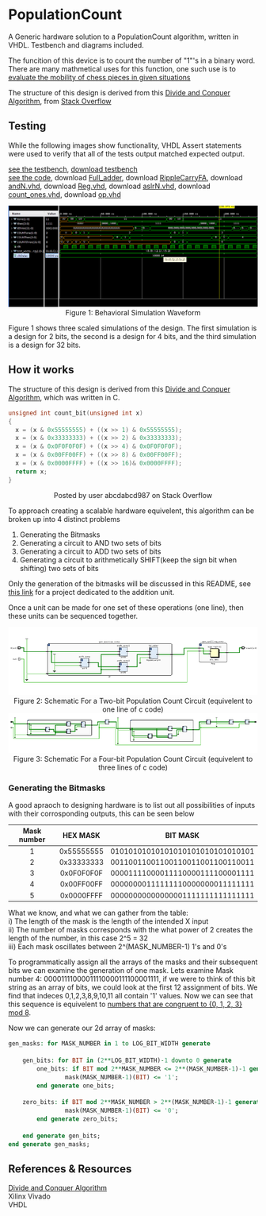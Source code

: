 # PopulationCount
A Generic hardware solution to a PopulationCount algorithm, written in VHDL. Testbench and diagrams included.  
    
The funcition of this device is to count the number of "1"'s in a binary word. There are many mathmetical uses for this function, one such use is to [evaluate the mobility of chess pieces in given situations](https://www.chessprogramming.org/Population_Count)  
    
The structure of this design is derived from this [Divide and Conquer Algorithm](https://stackoverflow.com/questions/109023/how-to-count-the-number-of-set-bits-in-a-32-bit-integer/11816547#11816547), from [Stack Overflow](https://stackoverflow.com)  

## Testing

While the following images show functionality, VHDL Assert statements were used to verify that all of the tests output matched expected output.  
  
[see the testbench](https://github.com/BarakBinyamin/PopulationCount/tree/main/tst), [download testbench](https://barakbinyamin.github.io/PopulationCount/tst/count_onesTB.vhd)  
[see the code](https://github.com/BarakBinyamin/PopulationCount/tree/main/srcs), download [Full_adder](https://barakbinyamin.github.io/PopulationCount/srcs/FullAdder.vhd), download [RippleCarryFA](https://barakbinyamin.github.io/PopulationCount/srcs/RippleCarryFA.vhd), download [andN.vhd](https://barakbinyamin.github.io/PopulationCount/srcs/andN.vhd), download [
Reg.vhd](https://barakbinyamin.github.io/PopulationCount/srcs/Reg.vhd), download [
aslrN.vhd](https://barakbinyamin.github.io/PopulationCount/srcs/aslrN.vhd), download [
count_ones.vhd](https://barakbinyamin.github.io/PopulationCount/srcs/count_ones.vhd), download [op.vhd](https://barakbinyamin.github.io/PopulationCount/srcs/op.vhd)  

 
<p  align="center">
<img src=img/tests1-3.png>   
<br>Figure 1: Behavioral Simulation Waveform  
    
Figure 1 shows three scaled simulations of the design. The first simulation is a design for 2 bits, the second is a design for 4 bits, and the third simulation is a design for 32 bits.
</p>

## How it works
The structure of this design is derived from this [Divide and Conquer Algorithm](https://stackoverflow.com/questions/109023/how-to-count-the-number-of-set-bits-in-a-32-bit-integer/11816547#11816547), which was written in C.  
```C
unsigned int count_bit(unsigned int x)
{
  x = (x & 0x55555555) + ((x >> 1) & 0x55555555);
  x = (x & 0x33333333) + ((x >> 2) & 0x33333333);
  x = (x & 0x0F0F0F0F) + ((x >> 4) & 0x0F0F0F0F);
  x = (x & 0x00FF00FF) + ((x >> 8) & 0x00FF00FF);
  x = (x & 0x0000FFFF) + ((x >> 16)& 0x0000FFFF);
  return x;
}
``` 
<p  align="center">
Posted by user abcdabcd987 on Stack Overflow
</p>

To approach creating a scalable hardware equivelent, this algorithm can be broken up into 4 distinct problems
1. Generating the Bitmasks
2. Generating a circuit to AND two sets of bits
3. Generating a circuit to ADD two sets of bits
4. Generating a circuit to arithmetically SHIFT(keep the sign bit when shifting) two sets of bits

Only the generation of the bitmasks will be discussed in this README, see [this link](https://github.com/BarakBinyamin/RippleCarryFA#ripplecarryfa) for a project dedicated to the addition unit.  

Once a unit can be made for one set of these operations (one line), then these units can be sequenced together.
<p  align="center">
<img src=img/TwoBitSchematic2.png>
<br>Figure 2: Schematic For a Two-bit Population Count Circuit (equivelent to one line of c code)<br>
<img src=img/ThreeBitSchematic2.png>
<br>Figure 3: Schematic For a Four-bit Population Count Circuit (equivelent to three lines of c code)<br>
</p>  


### Generating the Bitmasks
A good apraoch to designing hardware is to list out all possibilities of inputs with their corrosponding outputs, this can be seen below

|  Mask number  |   HEX MASK   |                BIT MASK              |
| :-----------: | :----------: |   :-------------------------------:  |   
|       1       |  0x55555555  |    01010101010101010101010101010101  |  
|       2       |  0x33333333  |    00110011001100110011001100110011  |
|       3       |  0x0F0F0F0F  |    00001111000011110000111100001111  |   
|       4       |  0x00FF00FF  |    00000000111111110000000011111111  |      
|       5       |  0x0000FFFF  |    00000000000000001111111111111111  |

What we know, and what we can gather from the table:  
i) The length of the mask is the length of the intended X input  
ii) The number of masks corresponds with the what power of 2 creates the length of the number, in this case 2^5 = 32   
iii) Each mask oscillates between 2^(MASK_NUMBER-1) 1's and 0's  

To programmatically assign all the arrays of the masks and their subsequent bits we can examine the generation of one mask.
Lets examine Mask number 4: 00001111000011110000111100001111, if we were to think of this bit string as an array of bits, we could look at the first 12 assignment of bits. We find that indeces 0,1,2,3,8,9,10,11 all contain '1' values. Now we can see that this sequence is equivelent to [numbers that are congruent to {0, 1, 2, 3} mod 8](https://oeis.org/A047476).

Now we can generate our 2d array of masks:
```vhdl
gen_masks: for MASK_NUMBER in 1 to LOG_BIT_WIDTH generate

    gen_bits: for BIT in (2**LOG_BIT_WIDTH)-1 downto 0 generate
        one_bits: if BIT mod 2**MASK_NUMBER <= 2**(MASK_NUMBER-1)-1 generate
                mask(MASK_NUMBER-1)(BIT) <= '1';
        end generate one_bits;

    zero_bits: if BIT mod 2**MASK_NUMBER > 2**(MASK_NUMBER-1)-1 generate
                mask(MASK_NUMBER-1)(BIT) <= '0';
        end generate zero_bits;
       
    end generate gen_bits;  
end generate gen_masks;
```

## References & Resources
[Divide and Conquer Algorithm](https://stackoverflow.com/questions/109023/how-to-count-the-number-of-set-bits-in-a-32-bit-integer/11816547#11816547)  
Xilinx Vivado  
VHDL  
  
